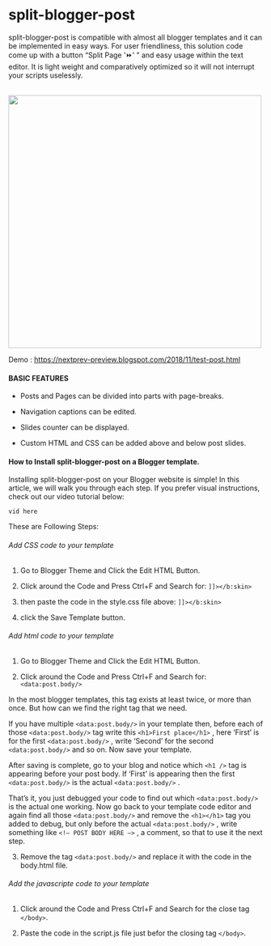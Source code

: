 # split-blogger-post


split-blogger-post is compatible with almost all blogger templates and it can be implemented in easy ways. For user friendliness, this solution code come up with a button “Split Page '⏩' ” and easy usage within the text editor. It is light weight and comparatively optimized so it will not interrupt your scripts uselessly.

<br>
<img src="https://1.bp.blogspot.com/-SNY-Z4N4Zwk/XxHRiEjRihI/AAAAAAAACMY/pWBGf5GzDR02MXKGH975lfSgcYP7IHA9gCLcBGAsYHQ/s1600/anonce2.png" width="500">

<br>

Demo : https://nextprev-preview.blogspot.com/2018/11/test-post.html


<H4>BASIC FEATURES</H4>

- Posts and Pages can be divided into parts with page-breaks.

- Navigation captions can be edited.

- Slides counter can be displayed.

- Custom HTML and CSS can be added above and below post slides.


<H4>How to Install split-blogger-post on a Blogger template.</H4>


Installing split-blogger-post on your Blogger website is simple! In this article, we will walk you through each step. If you prefer visual instructions, check out our video tutorial below:

```
vid here
```


These are Following Steps:<br>

<h6>Add CSS code to your template</h6>

 1. Go to Blogger Theme and Click the Edit HTML Button.
 
 2. Click around the Code and Press Ctrl+F and Search for:  ```]]></b:skin>```
 
 3. then paste the code in the style.css file above:  ```]]></b:skin>```
 
 4. click the Save Template button.
 
<h6>Add html code to your template</h6>

1. Go to Blogger Theme and Click the Edit HTML Button.

2. Click around the Code and Press Ctrl+F and Search for: ```<data:post.body/>```

In the most blogger templates, this tag exists at least twice, or more than once. But how can we find the right tag that we need.

If you have multiple  ```<data:post.body/>```  in your template then, before each of those  ```<data:post.body/>```  tag write this  ```<h1>First place</h1>``` , here ‘First’ is for the first  ```<data:post.body/>``` , write ‘Second’ for the second  ```<data:post.body/>```  and so on. Now save your template.

After saving is complete, go to your blog and notice which  ```<h1 />```  tag is appearing before your post body. If ‘First’ is appearing then the first  ```<data:post.body/>```  is the actual  ```<data:post.body/>``` .

That’s it, you just debugged your code to find out which  ```<data:post.body/>```  is the actual one working. Now go back to your template code editor and again find all those  ```<data:post.body/>```  and remove the  ```<h1></h1>```  tag you added to debug, but only before the actual  ```<data:post.body/>``` , write something like  ```<!– POST BODY HERE –>``` , a comment, so that to use it the next step.


3. Remove the tag ```<data:post.body/>``` and replace it with the code in the body.html file.

<h6>Add the javascripte code to your template</h6>

1. Click around the Code and Press Ctrl+F and Search for the close tag ```</body>```. <br>

2. Paste the code in the script.js file just befor the closing tag ```</body>```. <br>









